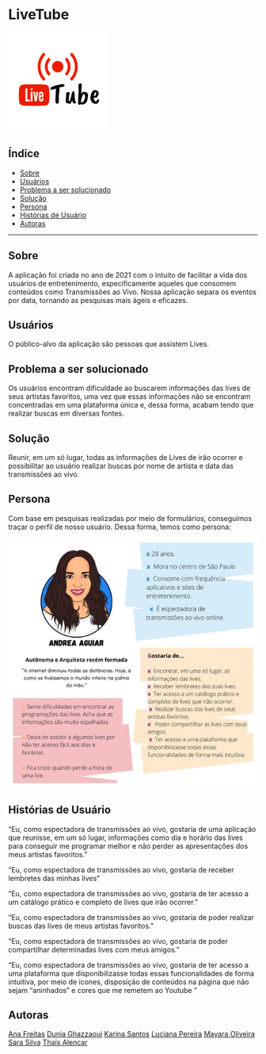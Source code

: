 # LiveTube

 ![logo](https://github.com/Lu-Pereira/SAP005-midterm-hackthon/blob/main/src/img/readme-logo.png?raw=true)

## Índice

* [Sobre](#sobre)
* [Usuários](#usuários)
* [Problema a ser solucionado](#problema-a-ser-solucionado)
* [Solução](#solução)
* [Persona](#persona)
* [Histórias de Usuário](#história-de-usuário)
* [Autoras](#autoras)


---

## Sobre

A aplicação foi criada no ano de 2021 com o intuito de facilitar a vida dos usuários de entretenimento, especificamente aqueles que consomem conteúdos como Transmissões ao Vivo. Nossa aplicação separa os eventos por data, tornando as pesquisas mais ágeis e eficazes. 


## Usuários
O público-alvo da aplicação são pessoas que assistem Lives.

## Problema a ser solucionado
Os usuários encontram dificuldade ao buscarem informações das lives de seus artistas favoritos, uma vez que essas informações não se encontram concentradas em uma plataforma única e, dessa forma, acabam tendo que realizar buscas em diversas fontes.

## Solução

Reunir, em um só lugar, todas as informações de Lives de irão ocorrer e possibilitar ao usuário realizar buscas por nome de artista e data das transmissões ao vivo.

## Persona

Com base em pesquisas realizadas por meio de formulários, conseguimos traçar o perfil de nosso usuário. Dessa forma, temos como persona:

![persona](https://github.com/Lu-Pereira/SAP005-midterm-hackthon/blob/main/src/img/persona-readme%20(1).jpg?raw=true)

## Histórias de Usuário

“Eu, como espectadora de transmissões ao vivo, gostaria de uma aplicação que reunisse, em um só lugar, informações como dia e horário das lives para conseguir me programar melhor e não perder as apresentações dos meus artistas favoritos.”

“Eu, como espectadora de transmissões ao vivo, gostaria de receber lembretes das minhas lives”

“Eu, como espectadora de transmissões ao vivo, gostaria de ter acesso a um catálogo prático e completo de lives que irão ocorrer.” 

“Eu, como espectadora de transmissões ao vivo, gostaria de poder realizar buscas das lives de meus artistas favoritos.” 

“Eu, como espectadora de transmissões ao vivo, gostaria de poder compartilhar determinadas lives com meus amigos.”

“Eu, como espectadora de transmissões ao vivo, gostaria de ter acesso a uma plataforma que disponibilizasse todas essas funcionalidades de forma intuitiva, por meio de ícones, disposição de conteúdos na página que não sejam “aninhados” e cores que me remetem ao Youtube ”

## Autoras

[Ana Freitas](https://github.com/anafreitas-br)
[Dunia Ghazzaoui](https://github.com/dunia07)
[Karina Santos](https://github.com/karinaFS)
[Luciana Pereira](https://github.com/Lu-Pereira)
[Mayara Oliveira](https://github.com/apretamayara)
[Sara Silva](https://github.com/silvassara)
[Thaís Alencar](https://github.com/alencartha) 
